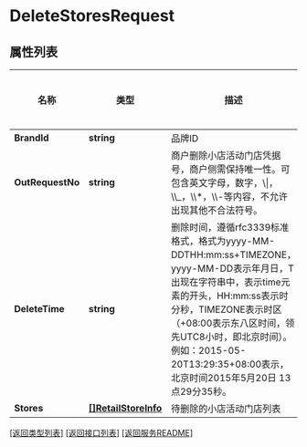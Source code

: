 # DeleteStoresRequest

## 属性列表

名称 | 类型 | 描述 | 补充说明
------------ | ------------- | ------------- | -------------
**BrandId** | **string** | 品牌ID | 
**OutRequestNo** | **string** | 商户删除小店活动门店凭据号，商户侧需保持唯一性。可包含英文字母，数字，\\\\|，\\\\_，\\\\*，\\\\-等内容，不允许出现其他不合法符号。 | 
**DeleteTime** | **string** | 删除时间，遵循rfc3339标准格式，格式为yyyy-MM-DDTHH:mm:ss+TIMEZONE，yyyy-MM-DD表示年月日，T出现在字符串中，表示time元素的开头，HH:mm:ss表示时分秒，TIMEZONE表示时区（+08:00表示东八区时间，领先UTC8小时，即北京时间）。例如：2015-05-20T13:29:35+08:00表示，北京时间2015年5月20日 13点29分35秒。 | 
**Stores** | [**[]RetailStoreInfo**](RetailStoreInfo.md) | 待删除的小店活动门店列表 | 

[\[返回类型列表\]](README.md#类型列表)
[\[返回接口列表\]](README.md#接口列表)
[\[返回服务README\]](README.md)


